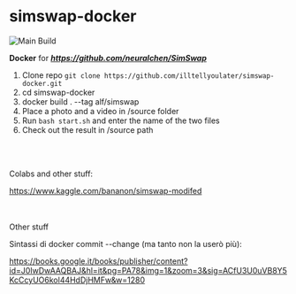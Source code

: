 # simswap-docker

![Main Build](https://github.com/nlemeshko/SimSWAP-docker/actions/workflows/build.yml/badge.svg)

**Docker** for ***https://github.com/neuralchen/SimSwap***

1. Clone repo ```git clone https://github.com/illtellyoulater/simswap-docker.git```
2. cd simswap-docker
3. docker build . --tag alf/simswap
4. Place a photo and a video in /source folder
5. Run ```bash start.sh``` and enter the name of the two files
6. Check out the result in /source path

<br><br>

Colabs and other stuff:

https://www.kaggle.com/bananon/simswap-modifed

<br><br>
Other stuff

Sintassi di docker commit --change (ma tanto non la userò più):

https://books.google.it/books/publisher/content?id=J0IwDwAAQBAJ&hl=it&pg=PA78&img=1&zoom=3&sig=ACfU3U0uVB8Y5KcCcyUO6kol44HdDjHMFw&w=1280
